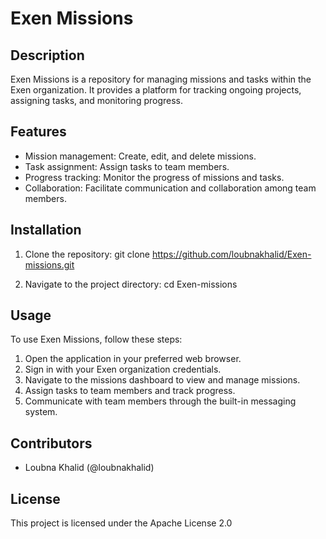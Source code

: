 # Exen Missions

## Description
Exen Missions is a repository for managing missions and tasks within the Exen organization. It provides a platform for tracking ongoing projects, assigning tasks, and monitoring progress.

## Features
- Mission management: Create, edit, and delete missions.
- Task assignment: Assign tasks to team members.
- Progress tracking: Monitor the progress of missions and tasks.
- Collaboration: Facilitate communication and collaboration among team members.

## Installation
1. Clone the repository:
git clone https://github.com/loubnakhalid/Exen-missions.git


2. Navigate to the project directory:
cd Exen-missions

## Usage
To use Exen Missions, follow these steps:
1. Open the application in your preferred web browser.
2. Sign in with your Exen organization credentials.
3. Navigate to the missions dashboard to view and manage missions.
4. Assign tasks to team members and track progress.
5. Communicate with team members through the built-in messaging system.


## Contributors
- Loubna Khalid (@loubnakhalid)

## License
This project is licensed under the Apache License 2.0
